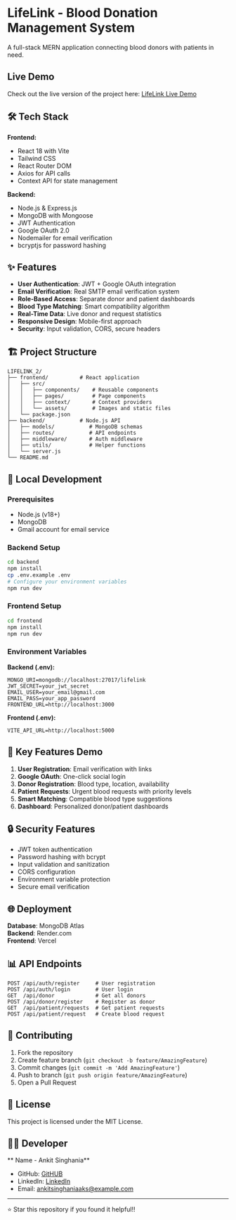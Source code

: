 # LifeLink - Blood Donation Management System

A full-stack MERN application connecting blood donors with patients in need.

## Live Demo

Check out the live version of the project here: [LifeLink Live Demo](https://lifelink-tan.vercel.app/)


## 🛠️ Tech Stack

**Frontend:**
- React 18 with Vite
- Tailwind CSS
- React Router DOM
- Axios for API calls
- Context API for state management

**Backend:**
- Node.js & Express.js
- MongoDB with Mongoose
- JWT Authentication
- Google OAuth 2.0
- Nodemailer for email verification
- bcryptjs for password hashing

## ✨ Features

- **User Authentication**: JWT + Google OAuth integration
- **Email Verification**: Real SMTP email verification system
- **Role-Based Access**: Separate donor and patient dashboards
- **Blood Type Matching**: Smart compatibility algorithm
- **Real-Time Data**: Live donor and request statistics
- **Responsive Design**: Mobile-first approach
- **Security**: Input validation, CORS, secure headers

## 🏗️ Project Structure

```
LIFELINK_2/
├── frontend/          # React application
│   ├── src/
│   │   ├── components/    # Reusable components
│   │   ├── pages/         # Page components
│   │   ├── context/       # Context providers
│   │   └── assets/        # Images and static files
│   └── package.json
├── backend/           # Node.js API
│   ├── models/           # MongoDB schemas
│   ├── routes/           # API endpoints
│   ├── middleware/       # Auth middleware
│   ├── utils/            # Helper functions
│   └── server.js
└── README.md
```

## 🚀 Local Development

### Prerequisites
- Node.js (v18+)
- MongoDB
- Gmail account for email service

### Backend Setup
```bash
cd backend
npm install
cp .env.example .env
# Configure your environment variables
npm run dev
```

### Frontend Setup
```bash
cd frontend
npm install
npm run dev
```

### Environment Variables

**Backend (.env):**
```
MONGO_URI=mongodb://localhost:27017/lifelink
JWT_SECRET=your_jwt_secret
EMAIL_USER=your_email@gmail.com
EMAIL_PASS=your_app_password
FRONTEND_URL=http://localhost:3000
```

**Frontend (.env):**
```
VITE_API_URL=http://localhost:5000
```

## 📱 Key Features Demo

1. **User Registration**: Email verification with links
2. **Google OAuth**: One-click social login
3. **Donor Registration**: Blood type, location, availability
4. **Patient Requests**: Urgent blood requests with priority levels
5. **Smart Matching**: Compatible blood type suggestions
6. **Dashboard**: Personalized donor/patient dashboards

## 🔒 Security Features

- JWT token authentication
- Password hashing with bcrypt
- Input validation and sanitization
- CORS configuration
- Environment variable protection
- Secure email verification

## 🌐 Deployment

**Database**: MongoDB Atlas  
**Backend**: Render.com  
**Frontend**: Vercel  

## 📊 API Endpoints

```
POST /api/auth/register     # User registration
POST /api/auth/login        # User login
GET  /api/donor             # Get all donors
POST /api/donor/register    # Register as donor
GET  /api/patient/requests  # Get patient requests
POST /api/patient/request   # Create blood request
```

## 🤝 Contributing

1. Fork the repository
2. Create feature branch (`git checkout -b feature/AmazingFeature`)
3. Commit changes (`git commit -m 'Add AmazingFeature'`)
4. Push to branch (`git push origin feature/AmazingFeature`)
5. Open a Pull Request

## 📄 License

This project is licensed under the MIT License.

## 👨‍💻 Developer

** Name - Ankit Singhania**  
- GitHub: [GitHUB](https://github.com/AnkitsinghaniaAKS)
- LinkedIn: [LinkedIn](https://linkedin.com/in/ankit-singhania-aks)
- Email: ankitsinghaniaaks@example.com

---

⭐ Star this repository if you found it helpful!!
